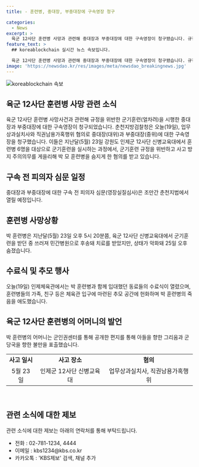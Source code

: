 ```yaml
---
title: - 훈련병, 중대장, 부중대장에 구속영장 청구

categories:
  - News
excerpt: >
  육군 12사단 훈련병 사망과 관련해 중대장과 부중대장에 대한 구속영장이 청구됐습니다. 규정 위반 및 과실치사 혐의로 신병교육대에서 군기훈련을 받던 훈련병이 사망한 사건으로, 구속 전 피의자 심문은 조만간 열릴 예정입니다. 훈련병의 가족, 동료들은 그를 추모하며 군 당국에 불만을 표출했고, 사건은 논란을 빚고 있습니다. [이상]
feature_text: >
  ## koreablockchain 실시간 뉴스 속보입니다.

  육군 12사단 훈련병 사망과 관련해 중대장과 부중대장에 대한 구속영장이 청구됐습니다. 규정 위반 및 과실치사 혐의로 신병교육대에서 군기훈련을 받던 훈련병이 사망한 사건으로, 구속 전 피의자 심문은 조만간 열릴 예정입니다. 훈련병의 가족, 동료들은 그를 추모하며 군 당국에 불만을 표출했고, 사건은 논란을 빚고 있습니다. [이상]
image: 'https://newsdao.kr/res/images/meta/newsdao_breakingnews.jpg'
---
```


<p><img src="https://newsdao.kr/res/images/meta/newsdao_breakingnews.jpg" alt="koreablockchain 속보" /></p>

<h2 data-ke-size="size26">육군 12사단 훈련병 사망 관련 소식</h2>

<p data-ke-size="size16">육군 12사단 훈련병 사망사건과 관련해 규정을 위반한 군기훈련(얼차려)을 시행한 중대장과 부중대장에 대한 구속영장이 청구되었습니다. 춘천지방검찰청은 오늘(19일), 업무상과실치사와 직권남용가혹행위 혐의로 중대장(대위)과 부중대장(중위)에 대한 구속영장을 청구했습니다. 이들은 지난달(5월) 23일 강원도 인제군 12사단 신병교육대에서 훈련병 6명을 대상으로 군기훈련을 실시하는 과정에서, 군기훈련 규정을 위반하고 사고 방지 주의의무를 게을리해 박 모 훈련병을 숨지게 한 혐의를 받고 있습니다.</p>

<h2 data-ke-size="size26">구속 전 피의자 심문 일정</h2>

<p data-ke-size="size16">중대장과 부중대장에 대한 구속 전 피의자 심문(영장실질심사)은 조만간 춘천지법에서 열릴 예정입니다.</p>

<h2 data-ke-size="size26">훈련병 사망상황</h2>

<p data-ke-size="size16">박 훈련병은 지난달(5월) 23일 오후 5시 20분쯤, 육군 12사단 신병교육대에서 군기훈련을 받던 중 쓰러져 민간병원으로 후송돼 치료를 받았지만, 상태가 악화돼 25일 오후 숨졌습니다.</p>

<h2 data-ke-size="size26">수료식 및 추모 행사</h2>

<p data-ke-size="size16">오늘(19일) 인제체육관에서는 박 훈련병과 함께 입대했던 동료들의 수료식이 열렸으며, 훈련병들의 가족, 친구 등은 체육관 입구에 마련된 추모 공간에 헌화하며 박 훈련병의 죽음을 애도했습니다.</p>

<h2 data-ke-size="size26">육군 12사단 훈련병의 어머니의 발언</h2>

<p data-ke-size="size16">박 훈련병의 어머니는 군인권센터를 통해 공개한 편지를 통해 아들을 향한 그리움과 군 당국을 향한 불만을 표출했습니다.</p>

<table>
   <tbody>
      <tr>
         <td style="text-align: center; height: 17px;"><b>사고 일시</b></td>
         <td style="text-align: center; height: 17px;"><b>사고 장소</b></td>
         <td style="text-align: center; height: 17px;"><b>혐의</b></td>
      </tr>
      <tr>
         <td style="text-align: center; height: 17px;">5월 23일</td>
         <td style="text-align: center; height: 17px;">인제군 12사단 신병교육대</td>
         <td style="text-align: center; height: 17px;">업무상과실치사, 직권남용가혹행위</td>
      </tr>
   </tbody>
</table>

<p data-ke-size="size16">&nbsp;</p>

<h2 data-ke-size="size26">관련 소식에 대한 제보</h2>

<p data-ke-size="size16">관련 소식에 대한 제보는 아래의 연락처를 통해 부탁드립니다.</p>

<ul>
   <li>전화 : 02-781-1234, 4444</li>
   <li>이메일 : kbs1234@kbs.co.kr</li>
   <li>카카오톡 : 'KBS제보' 검색, 채널 추가</li>
</ul>

<p data-ke-size="size16">&nbsp;</p>

<p data-ke-size="size16">&nbsp;</p>

